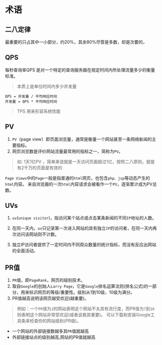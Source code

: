 # 术语

## 二八定律
  
  最重要的只占其中一小部分，约20%，其余80%尽管是多数，却是次要的，

## QPS

  每秒查询率QPS
  是对一个特定的查询服务器在规定时间内所处理流量多少的衡量标准。
  > 本质上是单位时间内多少并发量

    QPS = 并发量 / 平均响应时间
    并发量 = QPS * 平均响应时间

  > TPS 用来形容系统性能

## PV

 1. `PV`（page view）即页面浏览量，通常是衡量一个网站甚至一条网络新闻的主要指标。
 2. 网页浏览数是评价网站流量最常用的指标之一，简称为`PV`。

 > 如: 1天1亿PV ，简单来说就是一天访问页面超过1亿，按照二八原则，就是有2千万的页面是有效的

 `Page Views`中的`Page`一般是指普通的`html`网页，也包含`php、jsp`等动态产生的`html`内容。
 来自浏览器的一次`html`内容请求会被看作一个`PV`，逐渐累计成为PV总数。

## UVs

 1. `uv`(`unique visitor`)，指访问某个站点或点击某条新闻的不同`IP`地址的人数。

 2. 在同一天内，`uv`只记录第一次进入网站的具有独立`IP`的访问者，在同一天内再次访问该网站则不计数。
 3. 独立IP访问者提供了一定时间内不同观众数量的统计指标，而没有反应出网站的全面活动。

## PR值

 1. `PR`值，即`PageRank`，网页的级别技术。
 2. 取自`Google`的创始人`Larry Page`，它是`Google`排名运算法则(排名公式)的一部分，用来标识网页的等级/重要性。级别从1到10级，10级为满分。
 3. PR值越高说明该网页越受欢迎(越重要)。

 > 例如：一个`PR`值为`1`的网站表明这个网站不太具有流行度，而PR值为`7`到`10`则表明这个网站非常受欢迎(或者说极其重要)。
 > 可以下载和安装Google工具条来检查你的网站级别(PR值)。

 - 一个网站的外部链接数越多其`PR`值就越高
 - 外部链接站点的级别越高,网站的PR值就越高